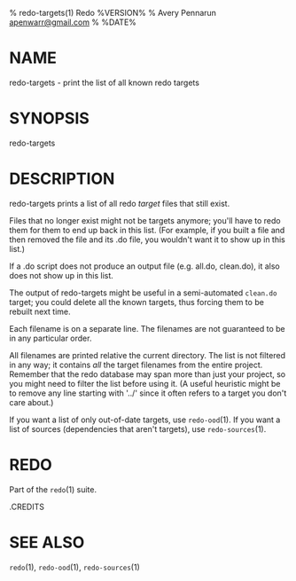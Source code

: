 % redo-targets(1) Redo %VERSION%
% Avery Pennarun <apenwarr@gmail.com>
% %DATE%

# NAME

redo-targets - print the list of all known redo targets

# SYNOPSIS

redo-targets


# DESCRIPTION

redo-targets prints a list of all redo *target* files that
still exist.

Files that no longer exist might not be targets anymore;
you'll have to redo them for them to end up back in this
list.  (For example, if you built a file and then removed
the file and its .do file, you wouldn't want it to show up
in this list.)

If a .do script does not produce an output file (e.g.
all.do, clean.do), it also does not show up in this list.

The output of redo-targets might be useful in a
semi-automated `clean.do` target; you could delete all the
known targets, thus forcing them to be rebuilt next time.

Each filename is on a separate line.  The filenames are not
guaranteed to be in any particular order.

All filenames are printed relative the current directory.
The list is not filtered in any way; it contains *all* the
target filenames from the entire project.  Remember that
the redo database may span more than just your project, so
you might need to filter the list before using it.  (A
useful heuristic might be to remove any line starting with
'../' since it often refers to a target you don't care
about.)

If you want a list of only out-of-date targets, use
`redo-ood`(1).  If you want a list of sources (dependencies
that aren't targets), use `redo-sources`(1).


# REDO

Part of the `redo`(1) suite.


.CREDITS


# SEE ALSO

`redo`(1), `redo-ood`(1), `redo-sources`(1)
